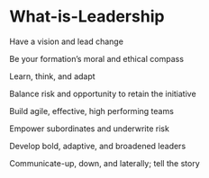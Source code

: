 # What-is-Leadership

Have a vision and lead change

Be your formation’s moral and ethical compass

Learn, think, and adapt

Balance risk and opportunity to retain the initiative

Build agile, effective, high performing teams

Empower subordinates and underwrite risk

Develop bold, adaptive, and broadened leaders

Communicate-up, down, and laterally; tell the story

